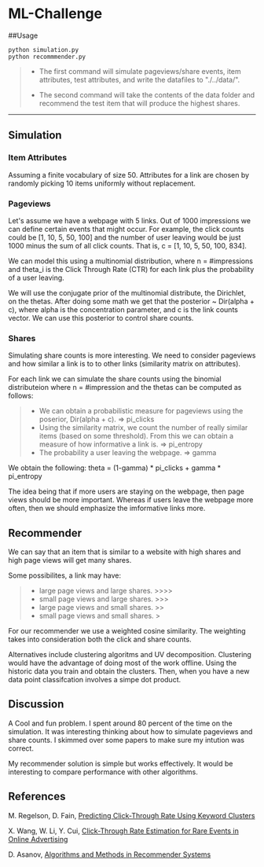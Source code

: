 ML-Challenge
============

##Usage

    python simulation.py 
    python recommmender.py


> * The first command will simulate pageviews/share events, item attributes, test attributes, and write the datafiles to "./../data/". 
> 
> * The second command will take the contents  of the data folder and recommend the test item that will produce the highest shares. 

---------------------------------------------------------------------------------------------
## Simulation

### Item Attributes

Assuming a finite vocabulary of size 50.  Attributes for a link are chosen by randomly picking 10 items uniformly without replacement.

### Pageviews 

Let's assume we have a webpage with 5 links. Out of 1000 impressions we can define certain events that might occur. For example, the click counts could be [1, 10, 5, 50, 100] and the number of user leaving would be just 1000 minus the sum of all click counts. That is, c = [1, 10, 5, 50, 100, 834]. 

We can model this using a multinomial distribution, where n = #impressions and theta_i is the Click Through Rate (CTR) for each link plus the probability of a user leaving.

We will use the conjugate prior of the multinomial distribute, the Dirichlet, on the thetas. After doing some math we get that the posterior ~ Dir(alpha + c), where alpha is the concentration parameter, and c is the link counts vector. We can use this posterior to control share counts.

### Shares

Simulating share counts is more interesting. We need to consider pageviews and how similar a link is to to other links (similarity matrix on attributes). 

For each link we can simulate the share counts using the binomial distributeion where n = #impression and the thetas can be computed as follows:
> * We can obtain a probabilistic measure for pageviews using the poserior, Dir(alpha + c). => pi_clicks
> * Using the similarity matrix, we count the number of really similar items (based on some threshold). From this we can obtain a measure of how informative a link is.  => pi_entropy
> * The probability a user leaving the webpage. => gamma

We obtain the following: theta = (1-gamma) * pi_clicks + gamma * pi_entropy

The idea being that if more users are staying on the webpage, then page views should be more important. Whereas if users leave the webpage more often, then we should emphasize the imformative links more. 

## Recommender

We can say that an item that is similar to a website with high shares and high page views will get many shares. 

Some possibilites, a link may have:
> 
> * large page views and large shares. >>>>
> * small page views and large shares. >>>
> * large page views and small shares. >>
> * small page views and small shares. >

For our recommender we use a weighted cosine similarity. The weighting takes into consideration both the click and share counts. 

Alternatives include clustering algoritms and UV decomposition. Clustering would have the advantage of doing most of the work offline. Using the historic data you train and obtain the clusters. Then, when you have a new data point classifcation involves a simpe dot product. 

## Discussion

A Cool and fun problem. I spent around 80 percent of the time on the simulation. It was interesting thinking about how to simulate pageviews and share counts. I skimmed over some papers to make sure my intution was correct. 

My recommender solution is simple but works effectively. It would be interesting to compare performance with other algorithms. 


## References

M. Regelson, D. Fain, [Predicting Click-Through Rate Using Keyword Clusters](http://diyhpl.us/~bryan/papers2/marketing/Predicting%20click-through%20rate%20using%20keyword%20clusters.pdf)

X. Wang, W. Li, Y. Cui, [Click-Through Rate Estimation for Rare Events in Online Advertising](http://www.cs.cmu.edu/~xuerui/papers/ctr.pdf)

D. Asanov, [Algorithms and Methods in Recommender Systems](https://www.snet.tu-berlin.de/fileadmin/fg220/courses/SS11/snet-project/recommender-systems_asanov.pdf)

